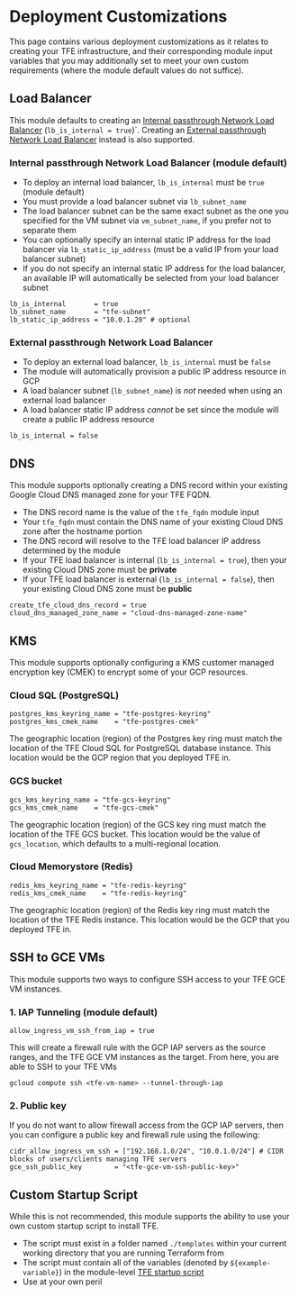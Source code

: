 # Deployment Customizations

This page contains various deployment customizations as it relates to creating your TFE infrastructure, and their corresponding module input variables that you may additionally set to meet your own custom requirements (where the module default values do not suffice).

## Load Balancer

This module defaults to creating an [Internal passthrough Network Load Balancer](https://cloud.google.com/load-balancing/docs/internal) (`lb_is_internal = true`)`. Creating an [External passthrough Network Load Balancer](https://cloud.google.com/load-balancing/docs/network/networklb-backend-service#architecture) instead is also supported.

### Internal passthrough Network Load Balancer (module default)

- To deploy an internal load balancer, `lb_is_internal` must be `true` (module default)
- You must provide a load balancer subnet via `lb_subnet_name`
- The load balancer subnet can be the same exact subnet as the one you specified for the VM subnet via `vm_subnet_name`, if you prefer not to separate them
- You can optionally specify an internal static IP address for the load balancer via `lb_static_ip_address` (must be a valid IP from your load balancer subnet)
- If you do not specify an internal static IP address for the load balancer, an available IP will automatically be selected from your load balancer subnet

```hcl
lb_is_internal       = true
lb_subnet_name       = "tfe-subnet"
lb_static_ip_address = "10.0.1.20" # optional
```

### External passthrough Network Load Balancer

- To deploy an external load balancer, `lb_is_internal` must be `false`
- The module will automatically provision a public IP address resource in GCP
- A load balancer subnet (`lb_subnet_name`) is _not_ needed when using an external load balancer
- A load balancer static IP address _cannot_ be set since the module will create a public IP address resource

```hcl
lb_is_internal = false
```

## DNS

This module supports optionally creating a DNS record within your existing Google Cloud DNS managed zone for your TFE FQDN.

- The DNS record name is the value of the `tfe_fqdn` module input
- Your `tfe_fqdn` must contain the DNS name of your existing Cloud DNS zone after the hostname portion
- The DNS record will resolve to the TFE load balancer IP address determined by the module
- If your TFE load balancer is internal (`lb_is_internal = true`), then your existing Cloud DNS zone must be **private**
- If your TFE load balancer is external (`lb_is_internal = false`), then your existing Cloud DNS zone must be **public**

```hcl
create_tfe_cloud_dns_record = true
cloud_dns_managed_zone_name = "cloud-dns-managed-zone-name"
```

## KMS

This module supports optionally configuring a KMS customer managed encryption key (CMEK) to encrypt some of your GCP resources.

### Cloud SQL (PostgreSQL)

```hcl
postgres_kms_keyring_name = "tfe-postgres-keyring"
postgres_kms_cmek_name    = "tfe-postgres-cmek"
```

The geographic location (region) of the Postgres key ring must match the location of the TFE Cloud SQL for PostgreSQL database instance. This location would be the GCP region that you deployed TFE in.

### GCS bucket

```hcl
gcs_kms_keyring_name = "tfe-gcs-keyring"
gcs_kms_cmek_name    = "tfe-gcs-cmek"
```

The geographic location (region) of the GCS key ring must match the location of the TFE GCS bucket. This location would be the value of `gcs_location`, which defaults to a multi-regional location.

### Cloud Memorystore (Redis)

```hcl
redis_kms_keyring_name = "tfe-redis-keyring"
redis_kms_cmek_name    = "tfe-redis-keyring"
```

The geographic location (region) of the Redis key ring must match the location of the TFE Redis instance. This location would be the GCP that you deployed TFE in.

## SSH to GCE VMs

This module supports two ways to configure SSH access to your TFE GCE VM instances.

### 1. IAP Tunneling (module default)

```hcl
allow_ingress_vm_ssh_from_iap = true
```

This will create a firewall rule with the GCP IAP servers as the source ranges, and the TFE GCE VM instances as the target. From here, you are able to SSH to your TFE VMs

```shell-session
gcloud compute ssh <tfe-vm-name> --tunnel-through-iap
```

### 2. Public key

If you do not want to allow firewall access from the GCP IAP servers, then you can configure a public key and firewall rule using the following:

```hcl
cidr_allow_ingress_vm_ssh = ["192.168.1.0/24", "10.0.1.0/24"] # CIDR blocks of users/clients managing TFE servers
gce_ssh_public_key        = "<tfe-gce-vm-ssh-public-key>"
```

## Custom Startup Script

While this is not recommended, this module supports the ability to use your own custom startup script to install TFE.

- The script must exist in a folder named `./templates` within your current working directory that you are running Terraform from
- The script must contain all of the variables (denoted by `${example-variable}`) in the module-level [TFE startup script](../templates/tfe_startup_script.sh.tpl)
- Use at your own peril


